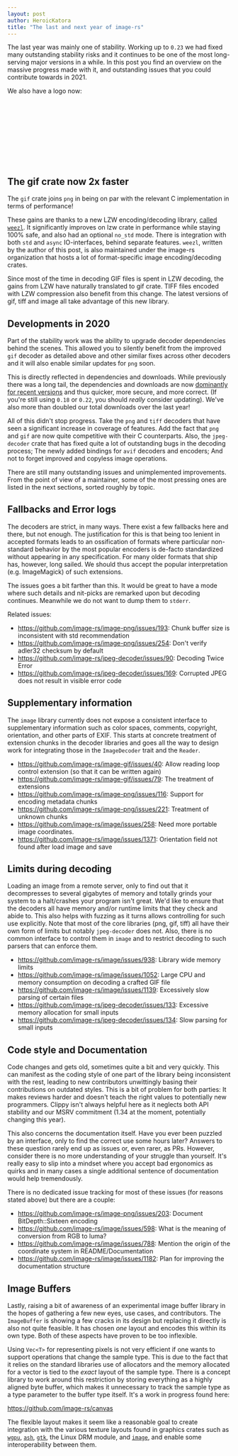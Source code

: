 ```yaml
---
layout: post
author: HeroicKatora
title: "The last and next year of image-rs"
---
```


The last year was mainly one of stability. Working up to `0.23` we had fixed
many outstanding stability risks and it continues to be one of the most
long-serving major versions in a while. In this post you find an overview on
the massive progress made with it, and outstanding issues that you could
contribute towards in 2021.

We also have a logo now:

<div style="background: center/contain no-repeat url('/assets/image-rs-logo.png'); width:100%; height:10em;"></div>

## The gif crate now 2x faster

The `gif` crate joins `png` in being on par with the relevant C implementation
in terms of performance!

These gains are thanks to a new LZW encoding/decoding library, [called
`weezl`][weezl]. It significantly improves on lzw crate in performance while
staying 100% safe, and also had an optional `no_std` mode. There is integration
with both `std` and `async` IO-interfaces, behind separate features. `weezl`,
written by the author of this post, is also maintained under the image-rs
organization that hosts a lot of format-specific image encoding/decoding
crates.

Since most of the time in decoding GIF files is spent in LZW decoding, the
gains from LZW have naturally translated to gif crate. TIFF files encoded with
LZW compression also benefit from this change. The latest versions of gif, tiff
and image all take advantage of this new library.

[weezl]: https://crates.io/crates/weezl

## Developments in 2020

Part of the stability work was the ability to upgrade decoder dependencies
behind the scenes. This allowed you to silently benefit from the improved `gif`
decoder as detailed above and other similar fixes across other decoders and it
will also enable similar updates for `png` soon.

This is directly reflected in dependencies and downloads. While previously
there was a long tail, the dependencies and downloads are now [dominantly for
recent versions](https://lib.rs/crates/image/rev) and thus quicker, more
secure, and more correct. (If you're still using `0.18` or `0.22`, you should
_really_ consider updating). We've also more than doubled our total downloads
over the last year!

All of this didn't stop progress. Take the `png` and `tiff` decoders that have
seen a significant increase in coverage of features. Add the fact that `png`
and `gif` are now quite competitive with their C counterparts. Also, the
`jpeg-decoder` crate that has fixed quite a lot of outstanding bugs in the
decoding process; The newly added bindings for `avif` decoders and encoders;
And not to forget improved and copyless image operations.

There are still many outstanding issues and unimplemented improvements. From
the point of view of a maintainer, some of the most pressing ones are listed in
the next sections, sorted roughly by topic.

## Fallbacks and Error logs

The decoders are strict, in many ways. There exist a few fallbacks here and
there, but not enough. The justification for this is that being too lenient in
accepted formats leads to an ossification of formats where particular
non-standard behavior by the most popular encoders is de-facto standardized
without appearing in any specification. For many older formats that ship has,
however, long sailed. We should thus accept the popular interpretation (e.g.
ImageMagick) of such extensions.

The issues goes a bit farther than this. It would be great to have a mode where
such details and nit-picks are remarked upon but decoding continues. Meanwhile
we do not want to dump them to `stderr`.

Related issues:
* <https://github.com/image-rs/image-png/issues/193>: Chunk buffer size is inconsistent with std recommendation
* <https://github.com/image-rs/image-png/issues/254>: Don't verify adler32 checksum by default 
* <https://github.com/image-rs/jpeg-decoder/issues/90>: Decoding Twice Error
* <https://github.com/image-rs/jpeg-decoder/issues/169>: Corrupted JPEG does not result in visible error code

## Supplementary information

The `image` library currently does not expose a consistent interface to
supplementary information such as color spaces, comments, copyright,
orientation, and other parts of EXIF. This starts at concrete treatment of
extension chunks in the decoder libraries and goes all the way to design work
for integrating those in the `ImageDecoder` trait and the `Reader`.

* <https://github.com/image-rs/image-gif/issues/40>: Allow reading loop control extension (so that it can be written again)
* <https://github.com/image-rs/image-gif/issues/79>: The treatment of extensions
* <https://github.com/image-rs/image-png/issues/116>: Support for encoding metadata chunks
* <https://github.com/image-rs/image-png/issues/221>: Treatment of unknown chunks
* <https://github.com/image-rs/image/issues/258>: Need more portable image coordinates.
* <https://github.com/image-rs/image/issues/1371>: Orientation field not found after load image and save

## Limits during decoding

Loading an image from a remote server, only to find out that it decompresses to
several gigabytes of memory and totally grinds your system to a halt/crashes
your program isn't great. We'd like to ensure that the decoders all have memory
and/or runtime limits that they check and abide to. This also helps with
fuzzing as it turns allows controlling for such use explicitly. Note that most
of the core libraries (png, gif, tiff) all have their own form of limits but
notably `jpeg-decoder` does not. Also, there is no common interface to control
them in `image` and to restrict decoding to such parsers that can enforce them.

* <https://github.com/image-rs/image/issues/938>: Library wide memory limits
* <https://github.com/image-rs/image/issues/1052>: Large CPU and memory consumption on decoding a crafted GIF file
* <https://github.com/image-rs/image/issues/1139>: Excessively slow parsing of certain files
* <https://github.com/image-rs/jpeg-decoder/issues/133>: Excessive memory allocation for small inputs
* <https://github.com/image-rs/jpeg-decoder/issues/134>: Slow parsing for small inputs

## Code style and Documentation

Code changes and gets old, sometimes quite a bit and very quickly. This can
manifest as the coding style of one part of the library being inconsistent with
the rest, leading to new contributors unwittingly basing their contributions on
outdated styles. This is a bit of problem for both parties: It makes reviews
harder and doesn't teach the right values to potentially new programmers.
Clippy isn't always helpful here as it neglects both API stability and our MSRV
commitment (1.34 at the moment, potentially changing this year).

This also concerns the documentation itself. Have you ever been puzzled by an
interface, only to find the correct use some hours later? Answers to these
question rarely end up as issues or, even rarer, as PRs. However, consider
there is no more understanding of your struggle than yourself. It's really easy
to slip into a mindset where you accept bad ergonomics as quirks and in many
cases a single additional sentence of documentation would help tremendously.

There is no dedicated issue tracking for most of these issues (for reasons
stated above) but there are a couple:

* <https://github.com/image-rs/image-png/issues/203>: Document BitDepth::Sixteen encoding 
* <https://github.com/image-rs/image/issues/598>: What is the meaning of conversion from RGB to luma?
* <https://github.com/image-rs/image/issues/788>: Mention the origin of the coordinate system in README/Documentation
* <https://github.com/image-rs/image/issues/1182>: Plan for improving the documentation structure

## Image Buffers

Lastly, raising a bit of awareness of an experimental image buffer library in
the hopes of gathering a few new eyes, use cases, and contributors. The
`ImageBuffer` is showing a few cracks in its design but replacing it directly
is also not quite feasible. It has chosen _one_ layout and encodes this within
its own type. Both of these aspects have proven to be too inflexible.

Using `Vec<T>` for representing pixels is not very efficient if one wants to
support operations that change the sample type. This is due to the fact that it
relies on the standard libraries use of allocators and the memory allocated for
a vector is tied to the _exact_ layout of the sample type. There is a concept
library to work around this restriction by storing everything as a highly
aligned byte buffer, which makes it unnecessary to track the sample type as a
type parameter to the buffer type itself. It's a work in progress found here:

<https://github.com/image-rs/canvas>

The flexible layout makes it seem like a reasonable goal to create integration
with the various texture layouts found in graphics crates such as [`wgpu`],
[`ash`], [`gtk`], the Linux DRM module, and [`image`], and enable some
interoperability between them.

[`wgpu`]: https://crates.io/crates/wgpu
[`ash`]: https://crates.io/crates/ash
[`gtk`]: https://crates.io/crates/gtk
[`image`]: https://crates.io/crates/image
